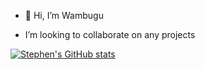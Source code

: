 
- 👋 Hi, I’m Wambugu

- I’m looking to collaborate on any projects 


[![Stephen's GitHub stats](https://github-readme-stats.vercel.app/api?username=wambug&show_icons=true&theme=radical)](https://github.com/wambug/github-readme-stats)



<!--Wambug/Wambug is a ✨ special ✨ repository because its `README.md` (this file) appears on your GitHub profile.
You can click the Preview link to take a look at your changes.--!>


